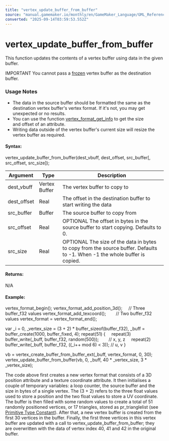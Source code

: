 ```yaml
---
title: "vertex_update_buffer_from_buffer"
source: "manual.gamemaker.io/monthly/en/GameMaker_Language/GML_Reference/Drawing/Primitives/vertex_update_buffer_from_buffer.htm"
converted: "2025-09-14T03:59:53.552Z"
---
```


# vertex\_update\_buffer\_from\_buffer

This function updates the contents of a vertex buffer using data in the given buffer.

IMPORTANT You cannot pass a [frozen](vertex_freeze.md) vertex buffer as the destination buffer.

### Usage Notes

-   The data in the source buffer should be formatted the same as the destination vertex buffer's vertex format. If it's not, you may get unexpected or no results.
-   You can use the function [vertex\_format\_get\_info](vertex_format_get_info.md) to get the size and offset of an attribute.
-   Writing data outside of the vertex buffer's current size will resize the vertex buffer as required.

#### Syntax:

vertex\_update\_buffer\_from\_buffer(dest\_vbuff, dest\_offset, src\_buffer\[, src\_offset, src\_size\]);

| Argument | Type | Description |
| --- | --- | --- |
| dest_vbuff | Vertex Buffer | The vertex buffer to copy to |
| dest_offset | Real | The offset in the destination buffer to start writing the data |
| src_buffer | Buffer | The source buffer to copy from |
| src_offset | Real | OPTIONAL The offset in bytes in the source buffer to start copying. Defaults to 0. |
| src_size | Real | OPTIONAL The size of the data in bytes to copy from the source buffer. Defaults to -1. When -1 the whole buffer is copied. |

#### Returns:

N/A

#### Example:

vertex\_format\_begin();
vertex\_format\_add\_position\_3d();     // Three buffer\_f32 values
vertex\_format\_add\_texcoord();        // Two buffer\_f32 values
vertex\_format = vertex\_format\_end();

var \_i = 0, \_vertex\_size = (3 + 2) \* buffer\_sizeof(buffer\_f32), \_buff = buffer\_create(1000, buffer\_fixed, 4);
repeat(51)
{
    repeat(3) buffer\_write(\_buff, buffer\_f32, random(500));        // x, y, z
    repeat(2) buffer\_write(\_buff, buffer\_f32, ((\_i++ mod 6) < 3)); // u, v
}

vb = vertex\_create\_buffer\_from\_buffer\_ext(\_buff, vertex\_format, 0, 30);
vertex\_update\_buffer\_from\_buffer(vb, 0, \_buff, 40 \* \_vertex\_size, 3 \* \_vertex\_size);

The code above first creates a new vertex format that consists of a 3D position attribute and a texture coordinate attribute. It then initialises a couple of temporary variables: a loop counter, the source buffer and the size in bytes of a single vertex. The (3 + 2) refers to the three float values used to store a position and the two float values to store a UV coordinate. The buffer is then filled with some random values to create a total of 51 randomly positioned vertices, or 17 triangles, stored as pr\_trianglelist (see [Primitive Type Constant](draw_primitive_begin.md)). After that, a new vertex buffer is created from the first 30 vertices in the buffer. Finally, the first three vertices in this vertex buffer are updated with a call to vertex\_update\_buffer\_from\_buffer; they are overwritten with the data of vertex index 40, 41 and 42 in the original buffer.